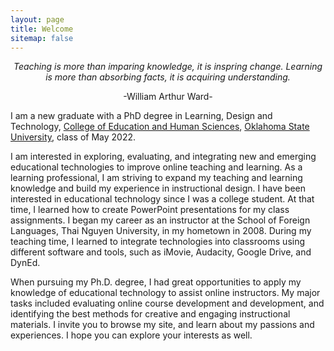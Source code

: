 ```yaml
---
layout: page
title: Welcome
sitemap: false
---
```


<p align="center"> <em>Teaching is more than imparing knowledge, it is inspring change. Learning is more than absorbing facts, it is acquiring understanding.</em> </p>
<p align="center"> -William Arthur Ward-  </p>

I am a new graduate with a PhD degree in Learning, Design and Technology, [College of Education and Human Sciences](https://education.okstate.edu/), [Oklahoma State University](https://go.okstate.edu/), class of May 2022.

I am interested in exploring, evaluating, and integrating new and emerging educational technologies to improve online teaching and learning. As a learning professional, I am striving to expand my teaching and learning knowledge and build my experience in instructional design. I have been interested in educational technology since I was a college student. At that time, I learned how to create PowerPoint presentations for my class assignments. I began my career as an instructor at the School of Foreign Languages, Thai Nguyen University, in my hometown in 2008. During my teaching time, I learned to integrate technologies into classrooms using different software and tools, such as iMovie, Audacity, Google Drive, and DynEd. 

When pursuing my Ph.D. degree, I had great opportunities to apply my knowledge of educational technology to assist online instructors. My major tasks included evaluating online course development and development, and identifying the best methods for creative and engaging instructional materials. I invite you to browse my site, and learn about my passions and experiences. I hope you can explore your interests as well.
